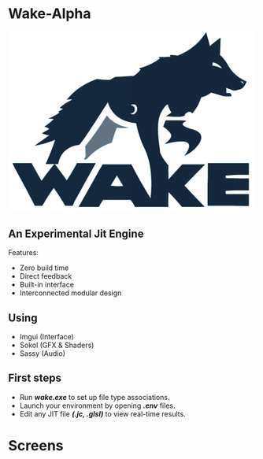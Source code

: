 # Wake-Alpha
![Wake Alpha](img/Wake-Alpha.png)

## An Experimental Jit Engine
Features:
- Zero build time
- Direct feedback
- Built-in interface
- Interconnected modular design

## Using
- Imgui (Interface)
- Sokol (GFX & Shaders)
- Sassy (Audio)

## First steps
- Run **_wake.exe_** to set up file type associations.
- Launch your environment by opening **_.env_** files.
- Edit any JIT file **_(.jc, .glsl)_** to view real-time results.
  
# Screens
